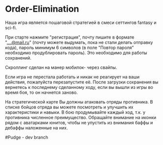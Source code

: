 # Order-Elimination

Наша игра является пошаговой стратегией в смеси сеттингов fantasy и sci-fi.

При старте нажмите "регистрация", почту пишите в формате "....@mail.ru" (почту можете выдумать, пока не стали делать отправку кода), пароль минимум 6 символов (в поле "Повтор пароля" необходимо продублировать пароль).  Это необходимо для работы сохранений. 

Скроллинг сделан на манер мобилок- через свайпы.

Если игра не перестала работать и никак не реагирует на ваши действия, пожалуйста перезапустите её. После загрузки сохранения вы вернетесь к последнему сделанному ходу, если вы вышли из игры во время боя, то он начнется заново.

На стратегической карте Вы должны атаковать отряды противника.  В списке бойцов отряда вы можете посмотреть и улучшить их характеристики и навыки.  В бою продумывайте каждый ход, т.к. у противника численное преимущество. Обращайте внимание на иконки рядом с аватарками юнитов, чтобы не упустить из внимания баффы и дебаффы наложенные на них.

#Pudge - dev branch
